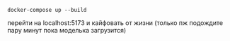 ```
docker-compose up --build
```
перейти на localhost:5173 и кайфовать от жизни (только пж подождите пару минут пока моделька загрузится)
